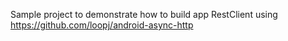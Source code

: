 Sample project to demonstrate how to build app RestClient using https://github.com/loopj/android-async-http
